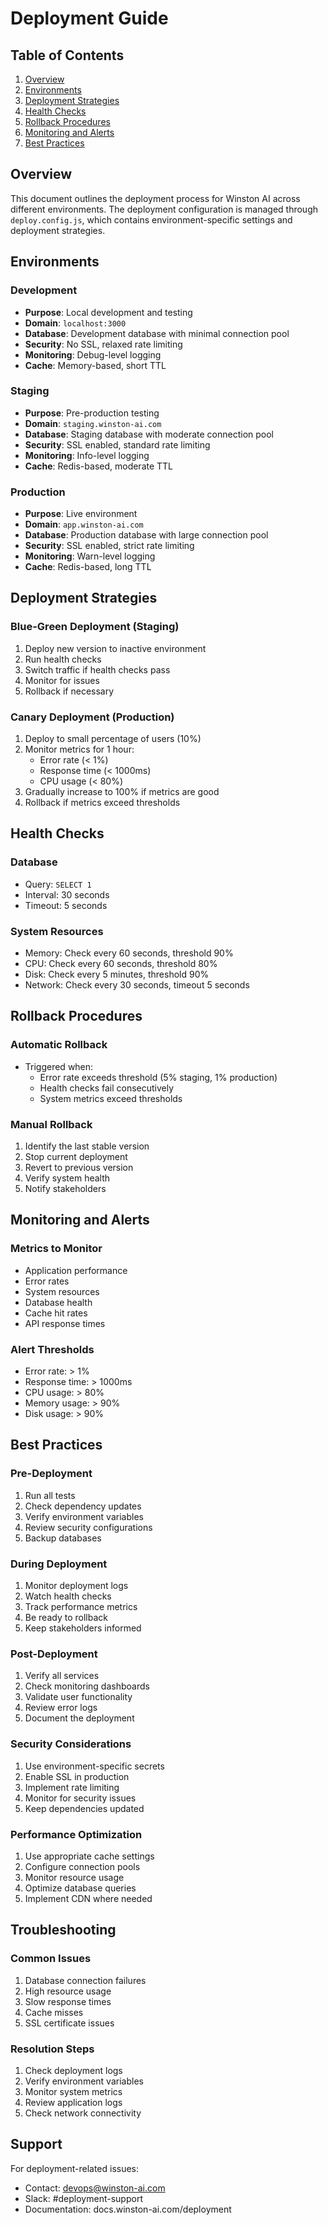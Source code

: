 # Deployment Guide

## Table of Contents
1. [Overview](#overview)
2. [Environments](#environments)
3. [Deployment Strategies](#deployment-strategies)
4. [Health Checks](#health-checks)
5. [Rollback Procedures](#rollback-procedures)
6. [Monitoring and Alerts](#monitoring-and-alerts)
7. [Best Practices](#best-practices)

## Overview

This document outlines the deployment process for Winston AI across different environments. The deployment configuration is managed through `deploy.config.js`, which contains environment-specific settings and deployment strategies.

## Environments

### Development
- **Purpose**: Local development and testing
- **Domain**: `localhost:3000`
- **Database**: Development database with minimal connection pool
- **Security**: No SSL, relaxed rate limiting
- **Monitoring**: Debug-level logging
- **Cache**: Memory-based, short TTL

### Staging
- **Purpose**: Pre-production testing
- **Domain**: `staging.winston-ai.com`
- **Database**: Staging database with moderate connection pool
- **Security**: SSL enabled, standard rate limiting
- **Monitoring**: Info-level logging
- **Cache**: Redis-based, moderate TTL

### Production
- **Purpose**: Live environment
- **Domain**: `app.winston-ai.com`
- **Database**: Production database with large connection pool
- **Security**: SSL enabled, strict rate limiting
- **Monitoring**: Warn-level logging
- **Cache**: Redis-based, long TTL

## Deployment Strategies

### Blue-Green Deployment (Staging)
1. Deploy new version to inactive environment
2. Run health checks
3. Switch traffic if health checks pass
4. Monitor for issues
5. Rollback if necessary

### Canary Deployment (Production)
1. Deploy to small percentage of users (10%)
2. Monitor metrics for 1 hour:
   - Error rate (< 1%)
   - Response time (< 1000ms)
   - CPU usage (< 80%)
3. Gradually increase to 100% if metrics are good
4. Rollback if metrics exceed thresholds

## Health Checks

### Database
- Query: `SELECT 1`
- Interval: 30 seconds
- Timeout: 5 seconds

### System Resources
- Memory: Check every 60 seconds, threshold 90%
- CPU: Check every 60 seconds, threshold 80%
- Disk: Check every 5 minutes, threshold 90%
- Network: Check every 30 seconds, timeout 5 seconds

## Rollback Procedures

### Automatic Rollback
- Triggered when:
  - Error rate exceeds threshold (5% staging, 1% production)
  - Health checks fail consecutively
  - System metrics exceed thresholds

### Manual Rollback
1. Identify the last stable version
2. Stop current deployment
3. Revert to previous version
4. Verify system health
5. Notify stakeholders

## Monitoring and Alerts

### Metrics to Monitor
- Application performance
- Error rates
- System resources
- Database health
- Cache hit rates
- API response times

### Alert Thresholds
- Error rate: > 1%
- Response time: > 1000ms
- CPU usage: > 80%
- Memory usage: > 90%
- Disk usage: > 90%

## Best Practices

### Pre-Deployment
1. Run all tests
2. Check dependency updates
3. Verify environment variables
4. Review security configurations
5. Backup databases

### During Deployment
1. Monitor deployment logs
2. Watch health checks
3. Track performance metrics
4. Be ready to rollback
5. Keep stakeholders informed

### Post-Deployment
1. Verify all services
2. Check monitoring dashboards
3. Validate user functionality
4. Review error logs
5. Document the deployment

### Security Considerations
1. Use environment-specific secrets
2. Enable SSL in production
3. Implement rate limiting
4. Monitor for security issues
5. Keep dependencies updated

### Performance Optimization
1. Use appropriate cache settings
2. Configure connection pools
3. Monitor resource usage
4. Optimize database queries
5. Implement CDN where needed

## Troubleshooting

### Common Issues
1. Database connection failures
2. High resource usage
3. Slow response times
4. Cache misses
5. SSL certificate issues

### Resolution Steps
1. Check deployment logs
2. Verify environment variables
3. Monitor system metrics
4. Review application logs
5. Check network connectivity

## Support

For deployment-related issues:
- Contact: devops@winston-ai.com
- Slack: #deployment-support
- Documentation: docs.winston-ai.com/deployment 